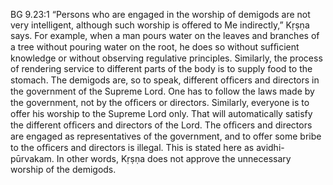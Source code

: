 BG 9.23:1	“Persons who are engaged in the worship of demigods are not very intelligent, although such worship is offered to Me indirectly,” Kṛṣṇa says. For example, when a man pours water on the leaves and branches of a tree without pouring water on the root, he does so without sufﬁcient knowledge or without observing regulative principles. Similarly, the process of rendering service to different parts of the body is to supply food to the stomach. The demigods are, so to speak, different ofﬁcers and directors in the government of the Supreme Lord. One has to follow the laws made by the government, not by the ofﬁcers or directors. Similarly, everyone is to offer his worship to the Supreme Lord only. That will automatically satisfy the different ofﬁcers and directors of the Lord. The ofﬁcers and directors are engaged as representatives of the government, and to offer some bribe to the ofﬁcers and directors is illegal. This is stated here as avidhi-pūrvakam. In other words, Kṛṣṇa does not approve the unnecessary worship of the demigods.